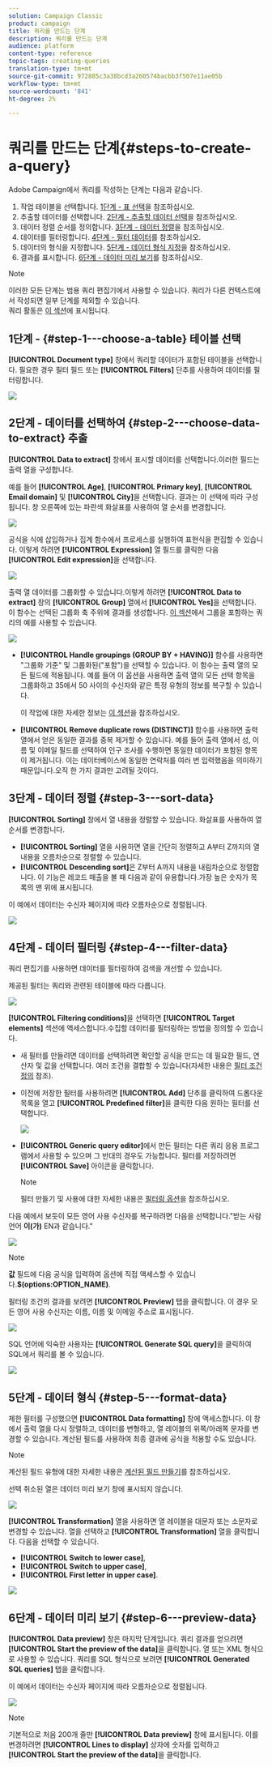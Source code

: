 ```yaml
---
solution: Campaign Classic
product: campaign
title: 쿼리를 만드는 단계
description: 쿼리를 만드는 단계
audience: platform
content-type: reference
topic-tags: creating-queries
translation-type: tm+mt
source-git-commit: 972885c3a38bcd3a260574bacbb3f507e11ae05b
workflow-type: tm+mt
source-wordcount: '841'
ht-degree: 2%

---
```



# 쿼리를 만드는 단계{#steps-to-create-a-query}

Adobe Campaign에서 쿼리를 작성하는 단계는 다음과 같습니다.

1. 작업 테이블을 선택합니다. [1단계 - 표 선택](#step-1---choose-a-table)을 참조하십시오.
1. 추출할 데이터를 선택합니다. [2단계 - 추출할 데이터 선택](#step-2---choose-data-to-extract)을 참조하십시오.
1. 데이터 정렬 순서를 정의합니다. [3단계 - 데이터 정렬](#step-3---sort-data)을 참조하십시오.
1. 데이터를 필터링합니다. [4단계 - 필터 데이터](#step-4---filter-data)를 참조하십시오.
1. 데이터의 형식을 지정합니다. [5단계 - 데이터 형식 지정](#step-5---format-data)을 참조하십시오.
1. 결과를 표시합니다. [6단계 - 데이터 미리 보기](#step-6---preview-data)를 참조하십시오.

>[!NOTE]
>
>이러한 모든 단계는 범용 쿼리 편집기에서 사용할 수 있습니다. 쿼리가 다른 컨텍스트에서 작성되면 일부 단계를 제외할 수 있습니다.\
>쿼리 활동은 [이 섹션](../../workflow/using/query.md)에 표시됩니다.

## 1단계 - {#step-1---choose-a-table} 테이블 선택

**[!UICONTROL Document type]** 창에서 쿼리할 데이터가 포함된 테이블을 선택합니다. 필요한 경우 필터 필드 또는 **[!UICONTROL Filters]** 단추를 사용하여 데이터를 필터링합니다.

![](assets/query_editor_nveau_21.png)

## 2단계 - 데이터를 선택하여 {#step-2---choose-data-to-extract} 추출

**[!UICONTROL Data to extract]** 창에서 표시할 데이터를 선택합니다.이러한 필드는 출력 열을 구성합니다.

예를 들어 **[!UICONTROL Age]**, **[!UICONTROL Primary key]**, **[!UICONTROL Email domain]** 및 **[!UICONTROL City]**&#x200B;을 선택합니다. 결과는 이 선택에 따라 구성됩니다. 창 오른쪽에 있는 파란색 화살표를 사용하여 열 순서를 변경합니다.

![](assets/query_editor_nveau_01.png)

공식을 식에 삽입하거나 집계 함수에서 프로세스를 실행하여 표현식을 편집할 수 있습니다. 이렇게 하려면 **[!UICONTROL Expression]** 열 필드를 클릭한 다음 **[!UICONTROL Edit expression]**&#x200B;을 선택합니다.

![](assets/query_editor_nveau_97.png)

출력 열 데이터를 그룹화할 수 있습니다.이렇게 하려면 **[!UICONTROL Data to extract]** 창의 **[!UICONTROL Group]** 열에서 **[!UICONTROL Yes]**&#x200B;을 선택합니다. 이 함수는 선택된 그룹화 축 주위에 결과를 생성합니다. [이 섹션](../../workflow/using/querying-delivery-information.md)에서 그룹을 포함하는 쿼리의 예를 사용할 수 있습니다.

![](assets/query_editor_nveau_56.png)

* **[!UICONTROL Handle groupings (GROUP BY + HAVING)]** 함수를 사용하면 &quot;그룹화 기준&quot; 및 그룹화된(&quot;포함&quot;)을 선택할 수 있습니다. 이 함수는 출력 열의 모든 필드에 적용됩니다. 예를 들어 이 옵션을 사용하면 출력 열의 모든 선택 항목을 그룹화하고 35에서 50 사이의 수신자와 같은 특정 유형의 정보를 복구할 수 있습니다.

   이 작업에 대한 자세한 정보는 [이 섹션](../../workflow/using/querying-using-grouping-management.md)을 참조하십시오.

* **[!UICONTROL Remove duplicate rows (DISTINCT)]** 함수를 사용하면 출력 열에서 얻은 동일한 결과를 중복 제거할 수 있습니다. 예를 들어 출력 열에서 성, 이름 및 이메일 필드를 선택하여 인구 조사를 수행하면 동일한 데이터가 포함된 항목이 제거됩니다. 이는 데이터베이스에 동일한 연락처를 여러 번 입력했음을 의미하기 때문입니다.오직 한 가지 결과만 고려될 것이다.

## 3단계 - 데이터 정렬 {#step-3---sort-data}

**[!UICONTROL Sorting]** 창에서 열 내용을 정렬할 수 있습니다. 화살표를 사용하여 열 순서를 변경합니다.

* **[!UICONTROL Sorting]** 열을 사용하면 열을 간단히 정렬하고 A부터 Z까지의 열 내용을 오름차순으로 정렬할 수 있습니다.
* **[!UICONTROL Descending sort]**&#x200B;은 Z부터 A까지 내용을 내림차순으로 정렬합니다. 이 기능은 레코드 매출을 볼 때 다음과 같이 유용합니다.가장 높은 숫자가 목록의 맨 위에 표시됩니다.

이 예에서 데이터는 수신자 페이지에 따라 오름차순으로 정렬됩니다.

![](assets/query_editor_nveau_57.png)

## 4단계 - 데이터 필터링 {#step-4---filter-data}

쿼리 편집기를 사용하면 데이터를 필터링하여 검색을 개선할 수 있습니다.

제공된 필터는 쿼리와 관련된 테이블에 따라 다릅니다.

![](assets/query_editor_nveau_09.png)

**[!UICONTROL Filtering conditions]**&#x200B;을 선택하면 **[!UICONTROL Target elements]** 섹션에 액세스합니다.수집할 데이터를 필터링하는 방법을 정의할 수 있습니다.

* 새 필터를 만들려면 데이터를 선택하려면 확인할 공식을 만드는 데 필요한 필드, 연산자 및 값을 선택합니다. 여러 조건을 결합할 수 있습니다(자세한 내용은 [필터 조건 정의](../../platform/using/defining-filter-conditions.md) 참조).
* 이전에 저장한 필터를 사용하려면 **[!UICONTROL Add]** 단추를 클릭하여 드롭다운 목록을 열고 **[!UICONTROL Predefined filter]**&#x200B;을 클릭한 다음 원하는 필터를 선택합니다.

   ![](assets/query_editor_15.png)

* **[!UICONTROL Generic query editor]**&#x200B;에서 만든 필터는 다른 쿼리 응용 프로그램에서 사용할 수 있으며 그 반대의 경우도 가능합니다. 필터를 저장하려면 **[!UICONTROL Save]** 아이콘을 클릭합니다.

   >[!NOTE]
   >
   >필터 만들기 및 사용에 대한 자세한 내용은 [필터링 옵션](../../platform/using/filtering-options.md)을 참조하십시오.

다음 예에서 보듯이 모든 영어 사용 수신자를 복구하려면 다음을 선택합니다.&quot;받는 사람 언어 **이(가)** EN과 같습니다.&quot;

![](assets/query_editor_nveau_89.png)

>[!NOTE]
>
>**값** 필드에 다음 공식을 입력하여 옵션에 직접 액세스할 수 있습니다.**$(options:OPTION_NAME)**.

필터링 조건의 결과를 보려면 **[!UICONTROL Preview]** 탭을 클릭합니다. 이 경우 모든 영어 사용 수신자는 이름, 이름 및 이메일 주소로 표시됩니다.

![](assets/query_editor_nveau_98.png)

SQL 언어에 익숙한 사용자는 **[!UICONTROL Generate SQL query]**&#x200B;을 클릭하여 SQL에서 쿼리를 볼 수 있습니다.

![](assets/query_editor_nveau_99.png)

## 5단계 - 데이터 형식 {#step-5---format-data}

제한 필터를 구성했으면 **[!UICONTROL Data formatting]** 창에 액세스합니다. 이 창에서 출력 열을 다시 정렬하고, 데이터를 변형하고, 열 레이블의 위쪽/아래쪽 문자를 변경할 수 있습니다. 계산된 필드를 사용하여 최종 결과에 공식을 적용할 수도 있습니다.

>[!NOTE]
>
>계산된 필드 유형에 대한 자세한 내용은 [계산된 필드 만들기](../../platform/using/defining-filter-conditions.md#creating-calculated-fields)를 참조하십시오.

선택 취소된 열은 데이터 미리 보기 창에 표시되지 않습니다.

![](assets/query_editor_nveau_10.png)

**[!UICONTROL Transformation]** 열을 사용하면 열 레이블을 대문자 또는 소문자로 변경할 수 있습니다. 열을 선택하고 **[!UICONTROL Transformation]** 열을 클릭합니다. 다음을 선택할 수 있습니다.

* **[!UICONTROL Switch to lower case]**,
* **[!UICONTROL Switch to upper case]**,
* **[!UICONTROL First letter in upper case]**.

![](assets/query_editor_nveau_42.png)

## 6단계 - 데이터 미리 보기 {#step-6---preview-data}

**[!UICONTROL Data preview]** 창은 마지막 단계입니다. 쿼리 결과를 얻으려면 **[!UICONTROL Start the preview of the data]**&#x200B;을 클릭합니다. 열 또는 XML 형식으로 사용할 수 있습니다. 쿼리를 SQL 형식으로 보려면 **[!UICONTROL Generated SQL queries]** 탭을 클릭합니다.

이 예에서 데이터는 수신자 페이지에 따라 오름차순으로 정렬됩니다.

![](assets/query_editor_nveau_11.png)

>[!NOTE]
>
>기본적으로 처음 200개 줄만 **[!UICONTROL Data preview]** 창에 표시됩니다. 이를 변경하려면 **[!UICONTROL Lines to display]** 상자에 숫자를 입력하고 **[!UICONTROL Start the preview of the data]**&#x200B;을 클릭합니다.

